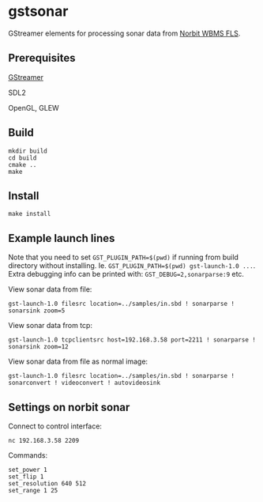 # gstsonar

GStreamer elements for processing sonar data from [Norbit WBMS FLS](https://norbit.com/subsea/products/).

## Prerequisites

[GStreamer](https://gstreamer.freedesktop.org/download/)

SDL2

OpenGL, GLEW

## Build

```
mkdir build
cd build
cmake ..
make
```

## Install
```
make install
```


## Example launch lines

Note that you need to set `GST_PLUGIN_PATH=$(pwd)` if running from build directory without installing.
Ie. `GST_PLUGIN_PATH=$(pwd) gst-launch-1.0 ...`.
Extra debugging info can be printed with: `GST_DEBUG=2,sonarparse:9` etc.

View sonar data from file:

```
gst-launch-1.0 filesrc location=../samples/in.sbd ! sonarparse ! sonarsink zoom=5
```

View sonar data from tcp:

```
gst-launch-1.0 tcpclientsrc host=192.168.3.58 port=2211 ! sonarparse ! sonarsink zoom=12
```


View sonar data from file as normal image:
```
gst-launch-1.0 filesrc location=../samples/in.sbd ! sonarparse ! sonarconvert ! videoconvert ! autovideosink
```

## Settings on norbit sonar

Connect to control interface:
```
nc 192.168.3.58 2209
```

Commands:
```
set_power 1
set_flip 1
set_resolution 640 512
set_range 1 25
```
